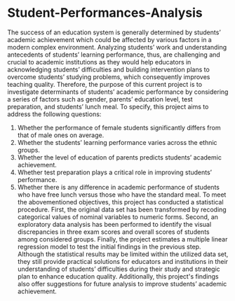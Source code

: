 # Student-Performances-Analysis
The success of an education system is generally determined by students’ academic
achievement which could be affected by various factors in a modern complex environment.
Analyzing students’ work and understanding antecedents of students’ learning performance, thus,
are challenging and crucial to academic institutions as they would help educators in acknowledging
students’ difficulties and building intervention plans to overcome students’ studying problems,
which consequently improves teaching quality. Therefore, the purpose of this current project is to
investigate determinants of students’ academic performance by considering a series of factors such
as gender, parents’ education level, test preparation, and students’ lunch meal. To specify, this
project aims to address the following questions:
1. Whether the performance of female students significantly differs from that of male ones
on average.
2. Whether the students’ learning performance varies across the ethnic groups.
3. Whether the level of education of parents predicts students’ academic achievement.
4. Whether test preparation plays a critical role in improving students’ performance.
5. Whether there is any difference in academic performance of students who have free
lunch versus those who have the standard meal.
To meet the abovementioned objectives, this project has conducted a statistical procedure.
First, the original data set has been transformed by recoding categorical values of nominal
variables to numeric forms. Second, an exploratory data analysis has been performed to identify
the visual discrepancies in three exam scores and overall scores of students among considered
groups. Finally, the project estimates a multiple linear regression model to test the initial findings
in the previous step. Although the statistical results may be limited within the utilized data set,
they still provide practical solutions for educators and institutions in their understanding of
students’ difficulties during their study and strategic plan to enhance education quality.
Additionally, this project's findings also offer suggestions for future analysis to improve students’
academic achievement.
